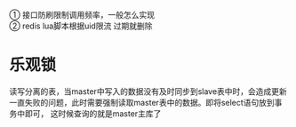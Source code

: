 ① 接口防刷限制调用频率，一般怎么实现  
② redis lua脚本根据uid限流 过期就删除

# 乐观锁
读写分离的表，当master中写入的数据没有及时同步到slave表中时，会造成更新一直失败的问题，此时需要强制读取master表中的数据。即将select语句放到事务中即可，
这时候查询的就是master主库了